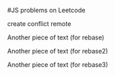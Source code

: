 #JS problems on Leetcode

create conflict remote

Another piece of text (for rebase)

Another piece of text (for rebase2)

Another piece of text (for rebase3)
